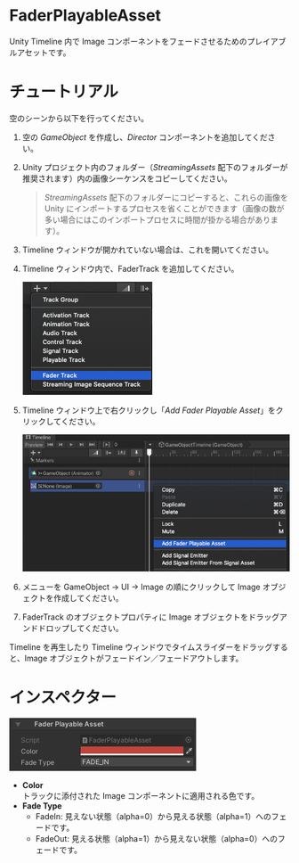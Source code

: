 # FaderPlayableAsset

Unity Timeline 内で Image コンポーネントをフェードさせるためのプレイアブルアセットです。

# チュートリアル

空のシーンから以下を行ってください。

1. 空の *GameObject* を作成し、*Director* コンポーネントを追加してください。
1. Unity プロジェクト内のフォルダー（*StreamingAssets* 配下のフォルダーが推奨されます）内の画像シーケンスをコピーしてください。
   > *StreamingAssets* 配下のフォルダーにコピーすると、これらの画像を Unity にインポートするプロセスを省くことができます（画像の数が多い場合にはこのインポートプロセスに時間が掛かる場合があります）。
1. Timeline ウィンドウが開かれていない場合は、これを開いてください。
1. Timeline ウィンドウ内で、FaderTrack を追加してください。

   ![AddFaderTrack](../images/AddFaderTrack.png)
   
1. Timeline ウィンドウ上で右クリックし「*Add Fader Playable Asset*」をクリックしてください。
 
   ![AddFaderPlayableAsset](../images/AddFaderPlayableAsset.png)
   
1. メニューを GameObject -> UI -> Image の順にクリックして Image オブジェクトを作成してください。

1. FaderTrack のオブジェクトプロパティに Image オブジェクトをドラッグアンドドロップしてください。



Timeline を再生したり Timeline ウィンドウでタイムスライダーをドラッグすると、Image オブジェクトがフェードイン／フェードアウトします。



# インスペクター

![FaderPlayableAsset](../images/FaderPlayableAsset.png)

* **Color**   
  トラックに添付された Image コンポーネントに適用される色です。
* **Fade Type**
  - FadeIn: 見えない状態（alpha=0）から見える状態（alpha=1）へのフェードです。
  - FadeOut: 見える状態（alpha=1）から見えない状態（alpha=0）へのフェードです。





